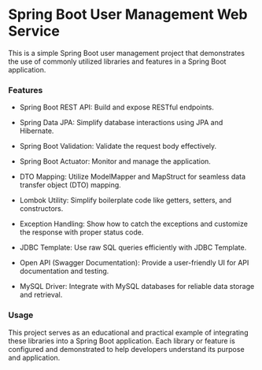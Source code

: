 # Spring Boot User Management Web Service

This is a simple Spring Boot user management project that demonstrates the use of commonly utilized libraries and features in a Spring Boot application.

### Features

- Spring Boot REST API: Build and expose RESTful endpoints.

- Spring Data JPA: Simplify database interactions using JPA and Hibernate.

- Spring Boot Validation: Validate the request body effectively.

- Spring Boot Actuator: Monitor and manage the application.

- DTO Mapping: Utilize ModelMapper and MapStruct for seamless data transfer object (DTO) mapping.

- Lombok Utility: Simplify boilerplate code like getters, setters, and constructors.

- Exception Handling: Show how to catch the exceptions and customize the response with proper status code.

- JDBC Template: Use raw SQL queries efficiently with JDBC Template.

- Open API (Swagger Documentation): Provide a user-friendly UI for API documentation and testing.

- MySQL Driver: Integrate with MySQL databases for reliable data storage and retrieval.

### Usage

This project serves as an educational and practical example of integrating these libraries into a Spring Boot application. Each library or feature is configured and demonstrated to help developers understand its purpose and application.
